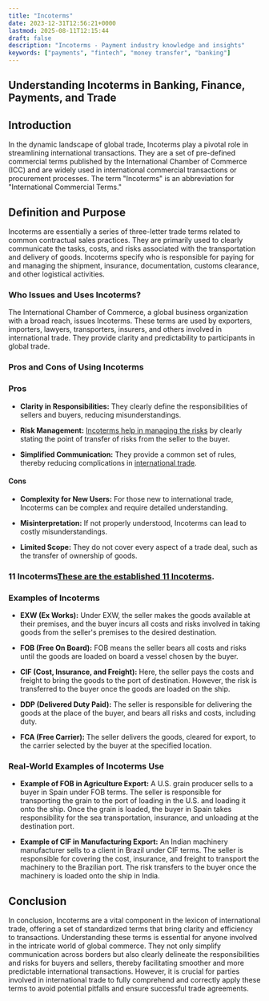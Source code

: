 ```yaml
---
title: "Incoterms"
date: 2023-12-31T12:56:21+0000
lastmod: 2025-08-11T12:15:44
draft: false
description: "Incoterms - Payment industry knowledge and insights"
keywords: ["payments", "fintech", "money transfer", "banking"]
---
```


## **Understanding Incoterms in Banking, Finance, Payments, and Trade**

## Introduction

In the dynamic landscape of global trade, Incoterms play a pivotal role in streamlining international transactions. They are a set of pre-defined commercial terms published by the International Chamber of Commerce (ICC) and are widely used in international commercial transactions or procurement processes. The term "Incoterms" is an abbreviation for "International Commercial Terms."

## Definition and Purpose

Incoterms are essentially a series of three-letter trade terms related to common contractual sales practices. They are primarily used to clearly communicate the tasks, costs, and risks associated with the transportation and delivery of goods. Incoterms specify who is responsible for paying for and managing the shipment, insurance, documentation, customs clearance, and other logistical activities.

### Who Issues and Uses Incoterms?

The International Chamber of Commerce, a global business organization with a broad reach, issues Incoterms. These terms are used by exporters, importers, lawyers, transporters, insurers, and others involved in international trade. They provide clarity and predictability to participants in global trade.

### Pros and Cons of Using Incoterms

### Pros

- **Clarity in Responsibilities:** They clearly define the responsibilities of sellers and buyers, reducing misunderstandings.

- **Risk Management:** [Incoterms help in managing the risks](https://faisalkhanllc.xyz/resources/payments-wiki/r/risk-reduction/) by clearly stating the point of transfer of risks from the seller to the buyer.

- **Simplified Communication:** They provide a common set of rules, thereby reducing complications in [international trade](https://faisalkhanllc.xyz/resources/payments-wiki/i/international-trade/).

#### Cons

- **Complexity for New Users:** For those new to international trade, Incoterms can be complex and require detailed understanding.

- **Misinterpretation:** If not properly understood, Incoterms can lead to costly misunderstandings.

- **Limited Scope:** They do not cover every aspect of a trade deal, such as the transfer of ownership of goods.

### 11 Incoterms[These are the established 11 Incoterms](https://faisalkhan.com/knowledge-hub/resources-and-references/11-incoterms/).

### **Examples of Incoterms**

- **EXW (Ex Works):** Under EXW, the seller makes the goods available at their premises, and the buyer incurs all costs and risks involved in taking goods from the seller's premises to the desired destination.

- **FOB (Free On Board):** FOB means the seller bears all costs and risks until the goods are loaded on board a vessel chosen by the buyer.

- **CIF (Cost, Insurance, and Freight):** Here, the seller pays the costs and freight to bring the goods to the port of destination. However, the risk is transferred to the buyer once the goods are loaded on the ship.

- **DDP (Delivered Duty Paid):** The seller is responsible for delivering the goods at the place of the buyer, and bears all risks and costs, including duty.

- **FCA (Free Carrier):** The seller delivers the goods, cleared for export, to the carrier selected by the buyer at the specified location.

### **Real-World Examples of Incoterms Use**

- **Example of FOB in Agriculture Export:** A U.S. grain producer sells to a buyer in Spain under FOB terms. The seller is responsible for transporting the grain to the port of loading in the U.S. and loading it onto the ship. Once the grain is loaded, the buyer in Spain takes responsibility for the sea transportation, insurance, and unloading at the destination port.

- **Example of CIF in Manufacturing Export:** An Indian machinery manufacturer sells to a client in Brazil under CIF terms. The seller is responsible for covering the cost, insurance, and freight to transport the machinery to the Brazilian port. The risk transfers to the buyer once the machinery is loaded onto the ship in India.

## **Conclusion**

In conclusion, Incoterms are a vital component in the lexicon of international trade, offering a set of standardized terms that bring clarity and efficiency to transactions. Understanding these terms is essential for anyone involved in the intricate world of global commerce. They not only simplify communication across borders but also clearly delineate the responsibilities and risks for buyers and sellers, thereby facilitating smoother and more predictable international transactions. However, it is crucial for parties involved in international trade to fully comprehend and correctly apply these terms to avoid potential pitfalls and ensure successful trade agreements.